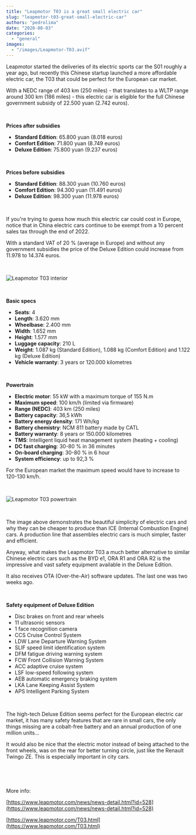 ```yaml
---
title: "Leapmotor T03 is a great small electric car"
slug: "leapmotor-t03-great-small-electric-car"
authors: "pedrolima"
date: "2020-08-03"
categories: 
  - "general"
images: 
  - "/images/Leapmotor-T03.avif"
---
```


Leapmotor started the deliveries of its electric sports car the S01 roughly a year ago, but recently this Chinese startup launched a more affordable electric car, the T03 that could be perfect for the European car market.

With a NEDC range of 403 km (250 miles) - that translates to a WLTP range around 300 km (186 miles) - this electric car is eligible for the full Chinese government subsidy of 22.500 yuan (2.742 euros).

 

**Prices after subsidies**

- **Standard Edition**: 65.800 yuan (8.018 euros)
- **Comfort Edition**: 71.800 yuan (8.749 euros)
- **Deluxe Edition**: 75.800 yuan (9.237 euros)

 

**Prices before subsidies**

- **Standard Edition**: 88.300 yuan (10.760 euros)
- **Comfort Edition**: 94.300 yuan (11.491 euros)
- **Deluxe Edition**: 98.300 yuan (11.978 euros)

 

If you're trying to guess how much this electric car could cost in Europe, notice that in China electric cars continue to be exempt from a 10 percent sales tax through the end of 2022.

With a standard VAT of 20 % (average in Europe) and without any government subsidies the price of the Deluxe Edition could increase from 11.978 to 14.374 euros.

 

![Leapmotor T03 interior](images/Leapmotor-T03-interior.avif)

 

**Basic specs**

- **Seats**: 4
- **Length**: 3.620 mm
- **Wheelbase**: 2.400 mm
- **Width**: 1.652 mm
- **Height**: 1.577 mm
- **Luggage capacity**: 210 L
- **Weight**: 1.087 kg (Standard Edition), 1.088 kg (Comfort Edition) and 1.122 kg (Deluxe Edition)
- **Vehicle warranty**: 3 years or 120.000 kilometres

 

**Powertrain**

- **Electric motor**: 55 kW with a maximum torque of 155 N.m
- **Maximum speed**: 100 km/h (limited via firmware)
- **Range (NEDC)**: 403 km (250 miles)
- **Battery capacity**: 36,5 kWh
- **Battery energy density**: 171 Wh/kg
- **Battery chemistry**: NCM 811 battery made by CATL
- **Battery warranty**: 8 years or 150.000 kilometres
- **TMS**: Intelligent liquid heat management system (heating + cooling)
- **DC fast charging**: 30-80 % in 36 minutes
- **On-board charging**: 30-80 % in 6 hour
- **System efficiency**: up to 92,3 %

For the European market the maximum speed would have to increase to 120-130 km/h.

 

![Leapmotor T03 powertrain](images/Leapmotor-T03-powertrain.avif)

 

The image above demonstrates the beautiful simplicity of electric cars and why they can be cheaper to produce than ICE (Internal Combustion Engine) cars. A production line that assembles electric cars is much simpler, faster and efficient.

Anyway, what makes the Leapmotor T03 a much better alternative to similar Chinese electric cars such as the BYD e1, ORA R1 and ORA R2 is the impressive and vast safety equipment available in the Deluxe Edition.

It also receives OTA (Over-the-Air) software updates. The last one was two weeks ago.

 

**Safety equipment of Deluxe Edition**

- Disc brakes on front and rear wheels
- 11 ultrasonic sensors
- 1 face recognition camera
- CCS Cruise Control System
- LDW Lane Departure Warning System
- SLIF speed limit identification system
- DFM fatigue driving warning system
- FCW Front Collision Warning System
- ACC adaptive cruise system
- LSF low-speed following system
- AEB automatic emergency braking system
- LKA Lane Keeping Assist System
- APS Intelligent Parking System

 

The high-tech Deluxe Edition seems perfect for the European electric car market, it has many safety features that are rare in small cars, the only things missing are a cobalt-free battery and an annual production of one million units...

It would also be nice that the electric motor instead of being attached to the front wheels, was on the rear for better turning circle, just like the Renault Twingo ZE. This is especially important in city cars.

 

 

More info:

[https://www.leapmotor.com/news/news-detail.html?id=528](https://www.leapmotor.com/news/news-detail.html?id=528)

[https://www.leapmotor.com/T03.html](https://www.leapmotor.com/T03.html)
